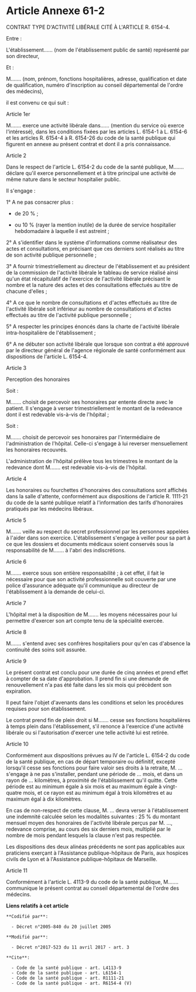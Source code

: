 # Article Annexe 61-2

CONTRAT TYPE D'ACTIVITÉ LIBÉRALE CITÉ À L'ARTICLE R. 6154-4. 

Entre : 

L'établissement...... (nom de l'établissement public de santé) représenté par son directeur, 

Et : 

M....... (nom, prénom, fonctions hospitalières, adresse, qualification et date de qualification, numéro d'inscription au
conseil départemental de l'ordre des médecins), 

il est convenu ce qui suit : 

Article 1er 

M....... exerce une activité libérale dans...... (mention du service où exerce l'intéressé), dans les conditions fixées par
les articles L. 6154-1 à L. 6154-6 et les articles R. 6154-4 à R. 6154-26 du code de la santé publique qui figurent en annexe
au présent contrat et dont il a pris connaissance. 

Article 2 

Dans le respect de l'article L. 6154-2 du code de la santé publique, M....... déclare qu'il exerce personnellement et à titre
principal une activité de même nature dans le secteur hospitalier public. 

Il s'engage : 

1° A ne pas consacrer plus :

- de 20 % ;

- ou 10 % (rayer la mention inutile) de la durée de service hospitalier hebdomadaire à laquelle il est astreint ; 

2° A s'identifier dans le système d'informations comme réalisateur des actes et consultations, en précisant que ces derniers
sont réalisés au titre de son activité publique personnelle ; 

3° A fournir trimestriellement au directeur de l'établissement et au président de la commission de l'activité libérale le
tableau de service réalisé ainsi qu'un état récapitulatif de l'exercice de l'activité libérale précisant le nombre et la
nature des actes et des consultations effectués au titre de chacune d'elles ; 

4° A ce que le nombre de consultations et d'actes effectués au titre de l'activité libérale soit inférieur au nombre de
consultations et d'actes effectués au titre de l'activité publique personnelle ; 

5° A respecter les principes énoncés dans la charte de l'activité libérale intra-hospitalière de l'établissement ; 

6° A ne débuter son activité libérale que lorsque son contrat a été approuvé par le directeur général de l'agence régionale
de santé conformément aux dispositions de l'article L. 6154-4. 

Article 3 

Perception des honoraires 

Soit : 

M....... choisit de percevoir ses honoraires par entente directe avec le patient. Il s'engage à verser trimestriellement le
montant de la redevance dont il est redevable vis-à-vis de l'hôpital ; 

Soit : 

M....... choisit de percevoir ses honoraires par l'intermédiaire de l'administration de l'hôpital. Celle-ci s'engage à lui
reverser mensuellement les honoraires recouvrés. 

L'administration de l'hôpital prélève tous les trimestres le montant de la redevance dont M....... est redevable vis-à-vis de
l'hôpital. 

Article 4 

Les honoraires ou fourchettes d'honoraires des consultations sont affichés dans la salle d'attente, conformément aux
dispositions de l'article R. 1111-21 du code de la santé publique relatif à l'information des tarifs d'honoraires pratiqués
par les médecins libéraux. 

Article 5 

M....... veille au respect du secret professionnel par les personnes appelées à l'aider dans son exercice. L'établissement
s'engage à veiller pour sa part à ce que les dossiers et documents médicaux soient conservés sous la responsabilité de
M....... à l'abri des indiscrétions. 

Article 6 

M....... exerce sous son entière responsabilité ; à cet effet, il fait le nécessaire pour que son activité professionnelle
soit couverte par une police d'assurance adéquate qu'il communique au directeur de l'établissement à la demande de celui-ci. 

Article 7 

L'hôpital met à la disposition de M....... les moyens nécessaires pour lui permettre d'exercer son art compte tenu de la
spécialité exercée. 

Article 8 

M....... s'entend avec ses confrères hospitaliers pour qu'en cas d'absence la continuité des soins soit assurée. 

Article 9 

Le présent contrat est conclu pour une durée de cinq années et prend effet à compter de sa date d'approbation. Il prend fin
si une demande de renouvellement n'a pas été faite dans les six mois qui précèdent son expiration. 

Il peut faire l'objet d'avenants dans les conditions et selon les procédures requises pour son établissement. 

Le contrat prend fin de plein droit si M....... cesse ses fonctions hospitalières à temps plein dans l'établissement, s'il
renonce à l'exercice d'une activité libérale ou si l'autorisation d'exercer une telle activité lui est retirée. 

Article 10 

Conformément aux dispositions prévues au IV de l'article L. 6154-2 du code de la santé publique, en cas de départ temporaire
ou définitif, excepté lorsqu'il cesse ses fonctions pour faire valoir ses droits à la retraite, M. … s'engage à ne pas
s'installer, pendant une période de … mois, et dans un rayon de … kilomètres, à proximité de l'établissement qu'il quitte.
Cette période est au minimum égale à six mois et au maximum égale à vingt-quatre mois, et ce rayon est au minimum égal à
trois kilomètres et au maximum égal à dix kilomètres. 

En cas de non-respect de cette clause, M. … devra verser à l'établissement une indemnité calculée selon les modalités
suivantes : 25 % du montant mensuel moyen des honoraires de l'activité libérale perçus par M. …, redevance comprise, au cours
des six derniers mois, multiplié par le nombre de mois pendant lesquels la clause n'est pas respectée. 

Les dispositions des deux alinéas précédents ne sont pas applicables aux praticiens exerçant à l'Assistance publique-hôpitaux
de Paris, aux hospices civils de Lyon et à l'Assistance publique-hôpitaux de Marseille. 

Article 11 

Conformément à l'article L. 4113-9 du code de la santé publique, M....... communique le présent contrat au conseil
départemental de l'ordre des médecins.

**Liens relatifs à cet article**

	**Codifié par**:

	  - Décret n°2005-840 du 20 juillet 2005

	**Modifié par**:

	  - Décret n°2017-523 du 11 avril 2017 - art. 3

	**Cite**:

	  - Code de la santé publique - art. L4113-9
	  - Code de la santé publique - art. L6154-1
	  - Code de la santé publique - art. R1111-21
	  - Code de la santé publique - art. R6154-4 (V)
